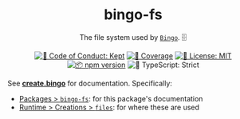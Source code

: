 <h1 align="center">bingo-fs</h1>

<p align="center">The file system used by <a href="https://create.bingo"><code>Bingo</code></a>. 🗄️</p>

<p align="center">
	<a href="https://github.com/JoshuaKGoldberg/Bingo/blob/main/.github/CODE_OF_CONDUCT.md" target="_blank"><img alt="🤝 Code of Conduct: Kept" src="https://img.shields.io/badge/%F0%9F%A4%9D_code_of_conduct-kept-21bb42" /></a>
	<a href="https://codecov.io/gh/JoshuaKGoldberg/Bingo" target="_blank"><img alt="🧪 Coverage" src="https://img.shields.io/codecov/c/github/JoshuaKGoldberg/Bingo?label=%F0%9F%A7%AA%20coverage" /></a>
	<a href="https://github.com/JoshuaKGoldberg/Bingo/blob/main/LICENSE.md" target="_blank"><img alt="📝 License: MIT" src="https://img.shields.io/badge/%F0%9F%93%9D_license-MIT-21bb42.svg"></a>
	<a href="http://npmjs.com/package/bingo-testers"><img alt="📦 npm version" src="https://img.shields.io/npm/v/bingo-testers?color=21bb42&label=%F0%9F%93%A6%20npm" /></a>
	<img alt="💪 TypeScript: Strict" src="https://img.shields.io/badge/%F0%9F%92%AA_typescript-strict-21bb42.svg" />
</p>

See **[create.bingo](https://create.bingo)** for documentation.
Specifically:

- [Packages > `bingo-fs`](https://www.create.bingo/build/packages/bingo-fs): for this package's documentation
- [Runtime > Creations > `files`](https://www.create.bingo/build/creations#files): for where these are used
